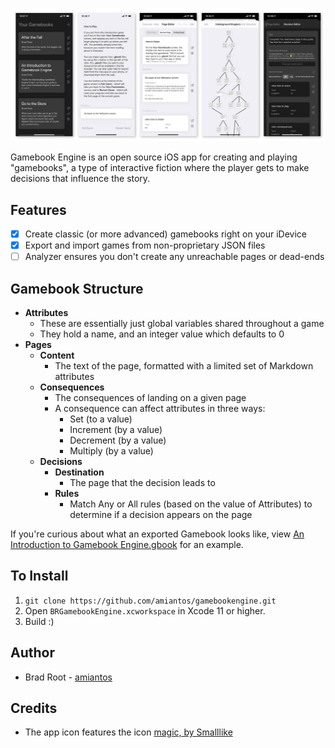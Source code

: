 ![Numu Tracker Screenshots](/images/github-screenshots.jpg?raw=true)

Gamebook Engine is an open source iOS app for creating and playing "gamebooks", a type of interactive fiction where the player gets to make decisions that influence the story.

## Features

* [x] Create classic (or more advanced) gamebooks right on your iDevice
* [x] Export and import games from non-proprietary JSON files
* [ ] Analyzer ensures you don't create any unreachable pages or dead-ends

## Gamebook Structure

* **Attributes**
  * These are essentially just global variables shared throughout a game
  * They hold a name, and an integer value which defaults to 0
* **Pages**
  * **Content**
    * The text of the page, formatted with a limited set of Markdown attributes
  * **Consequences**
    * The consequences of landing on a given page
    * A consequence can affect attributes in three ways:
      * Set (to a value)
      * Increment (by a value)
      * Decrement (by a value)
      * Multiply (by a value)
  * **Decisions**
    * **Destination**
      * The page that the decision leads to
    * **Rules**
      * Match Any or All rules (based on the value of Attributes) to determine if a decision appears on the page

If you're curious about what an exported Gamebook looks like, view [An Introduction to Gamebook Engine.gbook](https://github.com/amiantos/gamebookengine/blob/master/BRGamebookEngine/Built-in%20Gamebooks/An%20Introduction%20to%20Gamebook%20Engine.gbook) for an example.

## To Install

1. `git clone https://github.com/amiantos/gamebookengine.git`
2. Open `BRGamebookEngine.xcworkspace` in Xcode 11 or higher.
3. Build :)

## Author

* Brad Root - [amiantos](https://github.com/amiantos)

## Credits

* The app icon features the icon [magic, by Smalllike](https://thenounproject.com/icon/2721149/)
